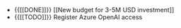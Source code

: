 - {{[[DONE]]}}  [[New budget for 3-5M USD investment]]
- {{[[TODO]]}}  Register Azure OpenAI access

